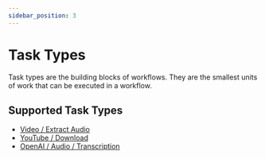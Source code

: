 ```yaml
---
sidebar_position: 3
---
```


# Task Types

Task types are the building blocks of workflows. They are the smallest units of work that can be executed in a workflow.

## Supported Task Types

- [Video / Extract Audio](/docs/task-types/video-extract-audio)
- [YouTube / Download](/docs/task-types/youtube-download)
- [OpenAI / Audio / Transcription](/docs/task-types/openai-audio-transcription)
